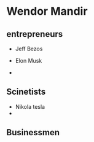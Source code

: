 # Wendor Mandir
## entrepreneurs
* Jeff Bezos
* Elon Musk

* 

## Scinetists
* Nikola tesla
* 

## Businessmen